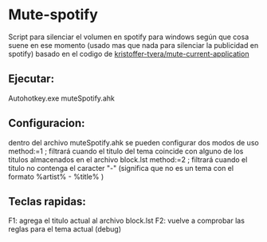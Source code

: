 Mute-spotify
==============

Script para silenciar el volumen en spotify para windows según que cosa suene en ese momento
(usado mas que nada para silenciar la publicidad en spotify)
basado en el codigo de [kristoffer-tvera/mute-current-application](https://github.com/kristoffer-tvera/mute-current-application)

Ejecutar:
--------

Autohotkey.exe muteSpotify.ahk

Configuracion:
--------------

dentro del archivo muteSpotify.ahk se pueden configurar dos modos de uso
method:=1 ; filtrará cuando el titulo del tema coincide con alguno de los titulos almacenados en el archivo block.lst
method:=2 ; filtrará cuando el titulo no contenga el caracter "-" (significa que no es un tema con el formato %artist% - %title% )

Teclas rapidas:
---------------

F1: agrega el titulo actual al archivo block.lst
F2: vuelve a comprobar las reglas para el tema actual (debug)
